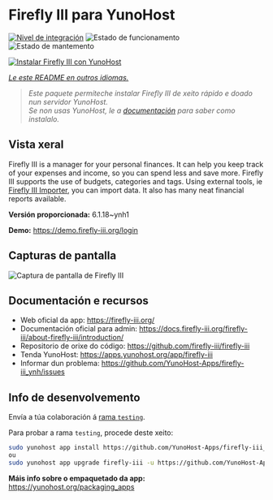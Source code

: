 <!--
NOTA: Este README foi creado automáticamente por <https://github.com/YunoHost/apps/tree/master/tools/readme_generator>
NON debe editarse manualmente.
-->

# Firefly III para YunoHost

[![Nivel de integración](https://dash.yunohost.org/integration/firefly-iii.svg)](https://dash.yunohost.org/appci/app/firefly-iii) ![Estado de funcionamento](https://ci-apps.yunohost.org/ci/badges/firefly-iii.status.svg) ![Estado de mantemento](https://ci-apps.yunohost.org/ci/badges/firefly-iii.maintain.svg)

[![Instalar Firefly III con YunoHost](https://install-app.yunohost.org/install-with-yunohost.svg)](https://install-app.yunohost.org/?app=firefly-iii)

*[Le este README en outros idiomas.](./ALL_README.md)*

> *Este paquete permíteche instalar Firefly III de xeito rápido e doado nun servidor YunoHost.*  
> *Se non usas YunoHost, le a [documentación](https://yunohost.org/install) para saber como instalalo.*

## Vista xeral

Firefly III is a manager for your personal finances. It can help you keep track of your expenses and income, so you can spend less and save more. Firefly III supports the use of budgets, categories and tags. Using external tools, ie [Firefly III Importer](https://github.com/YunoHost-Apps/firefly-iii-di_ynh), you can import data. It also has many neat financial reports available.


**Versión proporcionada:** 6.1.18~ynh1

**Demo:** <https://demo.firefly-iii.org/login>

## Capturas de pantalla

![Captura de pantalla de Firefly III](./doc/screenshots/imac-complete.png)

## Documentación e recursos

- Web oficial da app: <https://firefly-iii.org/>
- Documentación oficial para admin: <https://docs.firefly-iii.org/firefly-iii/about-firefly-iii/introduction/>
- Repositorio de orixe do código: <https://github.com/firefly-iii/firefly-iii>
- Tenda YunoHost: <https://apps.yunohost.org/app/firefly-iii>
- Informar dun problema: <https://github.com/YunoHost-Apps/firefly-iii_ynh/issues>

## Info de desenvolvemento

Envía a túa colaboración á [rama `testing`](https://github.com/YunoHost-Apps/firefly-iii_ynh/tree/testing).

Para probar a rama `testing`, procede deste xeito:

```bash
sudo yunohost app install https://github.com/YunoHost-Apps/firefly-iii_ynh/tree/testing --debug
ou
sudo yunohost app upgrade firefly-iii -u https://github.com/YunoHost-Apps/firefly-iii_ynh/tree/testing --debug
```

**Máis info sobre o empaquetado da app:** <https://yunohost.org/packaging_apps>
